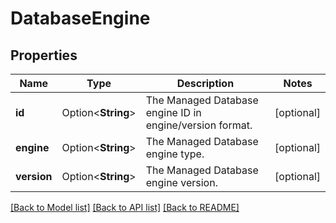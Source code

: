 # DatabaseEngine

## Properties

Name | Type | Description | Notes
------------ | ------------- | ------------- | -------------
**id** | Option<**String**> | The Managed Database engine ID in engine/version format. | [optional]
**engine** | Option<**String**> | The Managed Database engine type. | [optional]
**version** | Option<**String**> | The Managed Database engine version. | [optional]

[[Back to Model list]](../README.md#documentation-for-models) [[Back to API list]](../README.md#documentation-for-api-endpoints) [[Back to README]](../README.md)


